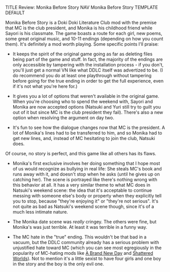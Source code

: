 TITLE Review: Monika Before Story
NAV Monika Before Story
TEMPLATE DEFAULT

Monika Before Story is a Doki Doki Literature Club mod with the premise that MC is the club president, and Monika is his childhood friend while Sayori is his classmate. The game boasts a route for each girl, new poems, some great original music, and 10-11 endings (depending on how you count them). It's definitely a mod worth playing. Some specific points I'll praise:

* It keeps the spirit of the original game going as far as deleting files being part of the game and stuff. In fact, the majority of the endings are only accessible by tampering with the installation process - if you don't, you'll just get a normal VN like what DDLC itself was advertized to be. (I do recommend you do at least one playthrough without tampering before going for the true ending in order to get the full experience, even if it's not what you're here for.)

* It gives you a lot of options that weren't available in the original game. When you're choosing who to spend the weekend with, Sayori and Monika are now accepted options (Natsuki and Yuri still try to guilt you out of it but since MC is the club president they fail). There's also a new option when resolving the argument on day two.

* It's fun to see how the dialogue changes now that MC is the president. A lot of Monika's lines had to be transferred to him, and so Monika had to get new lines, and, instead of MC hesitating to join the club, Natsuki does.

Of course, no story is perfect, and this game like all others has its flaws.

* Monika's first exclusive involves her doing something that I hope most of us would recognize as bullying in real life: <span class="spoiler">She steals MC's book and runs away with it, and doesn't stop when he asks (until he gives up on catching her).</span> The scene is portrayed like there's nothing wrong with this behavior at all. It has a very similar theme to what MC does in Natsuki's weekend scene: the idea that it's acceptable to continue messing with someone else's body or property when they explicitly tell you to stop, because "they're enjoying it" or "they're not serious". It's not quite as bad as Natsuki's weekend scene though, since it's of a much less intimate nature.

* The Monika date scene was *really* cringey. The others were fine, but Monika's was just terrible. At least it was terrible in a funny way.

* The MC hate in the <span class="spoiler">"true"</span> ending. This wouldn't be that bad in a vacuum, but the DDLC community already has a serious problem with unjustified hate toward MC (which you can see most egregiously in the popularity of MC-hating mods like [A Brand New Day](a_brand_new_day) and [Shattered Worlds](shattered_worlds_ep1)). Not to mention it's a little sexist to have <span class="spoiler">four girls and one boy in the story and the boy is the only evil one</span>.
